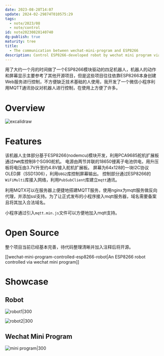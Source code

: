 ```yaml
---
date: 2023-08-28T14:07
update: 2024-02-29874T010575:29
tags:
  - note/2023/08
  - note/control
id: note20230828140740
dg-publish: true
maturity: tree
title:
  - The communication between wechat-mini-program and ESP8266
description: Control ESP8266-developed robot by wechat mini program via mqtt
---
```


用了大约一个月的时间做了一个ESP8266模块驱动的四足机器人，机器人的动作和屏幕显示主要参考了其他开源项目，但是这些项目往往依靠ESP8266本身创建Web服务进行控制，不方便缺乏技术基础的人使用，我开发了一个微信小程序利用MQTT通讯协议对机器人进行控制，在使用上方便了许多。

# Overview
![excalidraw](https://cdn.freezing.cool/images/202308281558287.svg)

# Features
该机器人主体部分基于ESP8266(nodemcu)模块开发，利用PCA9685舵机扩展板通过`PWM`库控制8个SG90舵机。
电源由两节并联的18650锂离子电池供电，用升压板将电压由3.7V升至约4.8V接入舵机扩展板。
屏幕为64x128的一块I2C协议OLED屏（SSD1306），利用`U8G2`库控制屏幕输出。
控制部分通过ESP8266的`WiFiMulti`库接入网络，利用`PubSubClient`库建立`mqtt`通讯。

利用MQTX可以在服务器上便捷地搭建MQTT服务，使用nginx为mqtt服务做反向代理，并添加ssl支持。为了让正式发布的小程序接入mqtt服务器，域名需要备案且将其加入合法域名。

小程序通过引入`mqtt.min.js`文件可以方便地加入mqtt支持。

# Open Source
整个项目当前已经基本完善，待代码整理清晰并加入注释后将开源。

[[wechat-mini-program-controlled-esp8266-robot|An ESP8266 robot controlled via wechat mini program]]

# Showcase
## Robot

![robot1|300](https://cdn.freezing.cool/images/202308281529331.jpg)

![robot2|300](https://cdn.freezing.cool/images/202308281529333.jpg)

## Wechat Mini Program
![mini program|300](https://cdn.freezing.cool/images/202308281534048.jpg)
